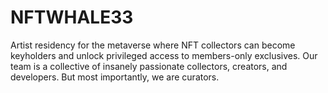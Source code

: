 # NFTWHALE33
Artist residency for the metaverse where NFT collectors can become keyholders and unlock privileged access to members-only exclusives. Our team is a collective of insanely passionate collectors, creators, and developers. But most importantly, we are curators.
